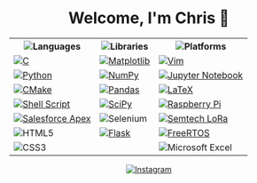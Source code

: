 <h1 align="center" dir="auto"> Welcome, I'm Chris 👋 </h1>

<!-- div align="center" dir="auto">
  <img src="https://github-readme-stats.vercel.app/api?username=cschorn01&show_icons=true" alt="Repository Stats">
</div -->

<div align="center" dir="auto">
  <table>
    <tr>
      <th><img alt="Languages" src="https://img.shields.io/badge/Languages-FFFFFF?style=for-the-badge"></th>
      <th><img alt="Libraries" src="https://img.shields.io/badge/Libraries-FFFFFF?style=for-the-badge"></th>
      <th><img alt="Platforms" src="https://img.shields.io/badge/Platforms-FFFFFF?style=for-the-badge"></th>
    </tr>
    <tr>
      <td> <a href="https://ptgmedia.pearsoncmg.com/images/9780321776419/samplepages/9780321776419.pdf"> <img alt="C" src="https://img.shields.io/badge/c-%2300599C.svg?style=for-the-badge&logo=c&logoColor=white"> </a> </td>
      <td> <a href="https://matplotlib.org/"> <img alt="Matplotlib" src="https://img.shields.io/badge/Matplotlib-%23ffffff.svg?style=for-the-badge&logo=Matplotlib&logoColor=black"> </a> </td>
      <td> <a href="https://www.vim.org/"> <img alt="Vim" src="https://img.shields.io/badge/VIM-%2311AB00.svg?style=for-the-badge&logo=vim&logoColor=white"> </a> </td>
    </tr>
    <tr>
      <td><a href="https://www.python.org/"> <img alt="Python" src="https://img.shields.io/badge/python-3670A0?style=for-the-badge&logo=python&logoColor=ffdd54"> </a> </td>
      <td> <a href="https://numpy.org/"> <img alt="NumPy" src="https://img.shields.io/badge/numpy-%23013243.svg?style=for-the-badge&logo=numpy&logoColor=white"> </a> </td>
      <td> <a href="https://jupyter.org/"> <img alt="Jupyter Notebook" src="https://img.shields.io/badge/jupyter-%23FA0F00.svg?style=for-the-badge&logo=jupyter&logoColor=white"> </a> </td>
    </tr>
    <tr>
      <td> <a href="https://cmake.org/"> <img alt="CMake" src="https://img.shields.io/badge/CMake-%23008FBA.svg?style=for-the-badge&logo=cmake&logoColor=white"> </a> </td>
      <td> <a href="https://pandas.pydata.org/"> <img alt="Pandas" src="https://img.shields.io/badge/pandas-%23150458.svg?style=for-the-badge&logo=pandas&logoColor=white"> </a> </td>
      <td> <a href="https://www.latex-project.org/"> <img alt="LaTeX" src="https://img.shields.io/badge/latex-%23008080.svg?style=for-the-badge&logo=latex&logoColor=white"> </a> </td>
    </tr>
    <tr>
      <td> <a href="https://www.gnu.org/software/bash/manual/bash.html"> <img alt="Shell Script" src="https://img.shields.io/badge/shell_script-%23121011.svg?style=for-the-badge&logo=gnu-bash&logoColor=white"> </a> </td> <!-- WRITE ARTICLE ABOUT SHELL SCRIPTING -->
      <td> <a href="https://scipy.org/"> <img alt="SciPy" src="https://img.shields.io/badge/SciPy-%230C55A5.svg?style=for-the-badge&logo=scipy&logoColor=%white"> </a> </td>
      <td> <a href="https://www.raspberrypi.com/"> <img alt="Raspberry Pi" src="https://img.shields.io/badge/-RaspberryPi-C51A4A?style=for-the-badge&logo=Raspberry-Pi"> </a> </td>
    </tr>
    <tr>
      <td> <a href="https://www.salesforce.com/trailblazer/cschorn"> <img alt="Salesforce Apex" src="https://img.shields.io/badge/Salesforce_Apex-1AA3DD?style=for-the-badge"> </a> </td>
      <td><img alt="Selenium" src="https://img.shields.io/badge/-selenium-%43B02A?style=for-the-badge&logo=selenium&logoColor=white"></td>
      <td> <a href="https://www.semtech.com/products/wireless-rf/lora-connect/sx1280"> <img alt="Semtech LoRa" src="https://img.shields.io/badge/LoRa-1CAEED?style=for-the-badge"> </a> </td>
    </tr>
    <tr>
      <td><img alt="HTML5" src="https://img.shields.io/badge/html5-%23E34F26.svg?style=for-the-badge&logo=html5&logoColor=white"></td>
      <td> <a href="https://flask.palletsprojects.com/en/3.0.x/"> <img alt="Flask" src="https://img.shields.io/badge/flask-%23000.svg?style=for-the-badge&logo=flask&logoColor=white"> </a> </td>
      <td> <a href="https://www.freertos.org/"> <img alt="FreeRTOS" src="https://img.shields.io/badge/FreeRTOS-5CBA5B?style=for-the-badge"> </a> </td>
    </tr>
      <td><img alt="CSS3" src="https://img.shields.io/badge/css3-%231572B6.svg?style=for-the-badge&logo=css3&logoColor=white"></td>
      <td></td>
      <td><img alt="Microsoft Excel" src="https://img.shields.io/badge/Microsoft_Excel-217346?style=for-the-badge&logo=microsoft-excel&logoColor=white"></td>
    </tr>
  </table>
<div>


<div align="center" dir="auto">
  <a href="https://www.instagram.com/chris_schorn/">
    <img alt="Instagram" src="https://img.shields.io/badge/Instagram-%23E4405F.svg?style=for-the-badge&logo=Instagram&logoColor=white">
  </a>
</div>

<!-- div align="center" dir="auto"> <https://github.com/DenverCoder1/github-readme-streak-stats>
  <a href="https://git.io/streak-stats">
    <img alt="GitHub Streak" src="https://streak-stats.demolab.com/?user=cschorn01&theme=dark">
</div -->

<!-- div align="center" dir="auto">
  <img src="https://github-readme-stats.vercel.app/api/top-langs/?username=cschorn01&theme=blue-green" alt="Your Repository's Stats">
</div -->

<!--
**cschorn01/cschorn01** is a ✨ _special_ ✨ repository because its `README.md` (this file) appears on your GitHub profile.

[![Top Langs](https://github-readme-stats.vercel.app/api/top-langs/?username=cschorn01&layout=compact&theme=dark)](https://github.com/cschorn01)

![Hits](https://hitcounter.pythonanywhere.com/count/tag.svg?url=cschorn01)

![Profile View Counter](https://komarev.com/ghpvc/?username=cschorn01)

Here are some ideas to get you started:

- 🔭 I’m currently working on ...
- 🌱 I’m currently learning ...
- 👯 I’m looking to collaborate on ...
- 🤔 I’m looking for help with ...
- 💬 Ask me about ...
- 📫 How to reach me: ...
- 😄 Pronouns: ...
- ⚡ Fun fact: ...
-->
